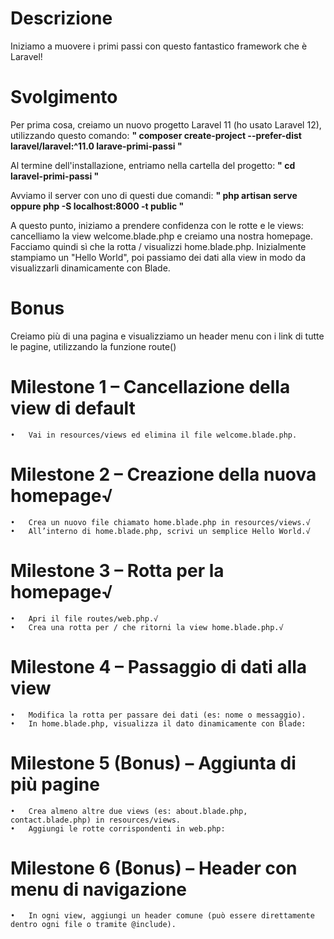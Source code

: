 
# Descrizione
Iniziamo a muovere i primi passi con questo fantastico framework che è Laravel!

# Svolgimento
Per prima cosa, creiamo un nuovo progetto Laravel 11 (ho usato Laravel 12), utilizzando questo comando:
__" composer create-project --prefer-dist laravel/laravel:^11.0 larave-primi-passi  "__

Al termine dell'installazione, entriamo nella cartella del progetto:
__" cd laravel-primi-passi "__

Avviamo il server con uno di questi due comandi:
__" php artisan serve oppure php -S localhost:8000 -t public "__

A questo punto, iniziamo a prendere confidenza con le rotte e le views: cancelliamo la view welcome.blade.php e creiamo una nostra homepage. Facciamo quindi sì che la rotta / visualizzi home.blade.php.
Inizialmente stampiamo un "Hello World", poi passiamo dei dati alla view in modo da visualizzarli dinamicamente con Blade.
# Bonus 
Creiamo più di una pagina e visualizziamo un header menu con i link di tutte le pagine, utilizzando la funzione route()

# Milestone 1 – Cancellazione della view di default
	•	Vai in resources/views ed elimina il file welcome.blade.php.

# Milestone 2 – Creazione della nuova homepage√
	•	Crea un nuovo file chiamato home.blade.php in resources/views.√
	•	All’interno di home.blade.php, scrivi un semplice Hello World.√

# Milestone 3 – Rotta per la homepage√
	•	Apri il file routes/web.php.√
	•	Crea una rotta per / che ritorni la view home.blade.php.√


# Milestone 4 – Passaggio di dati alla view
	•	Modifica la rotta per passare dei dati (es: nome o messaggio).
	•	In home.blade.php, visualizza il dato dinamicamente con Blade:

# Milestone 5 (Bonus) – Aggiunta di più pagine
	•	Crea almeno altre due views (es: about.blade.php, contact.blade.php) in resources/views.
	•	Aggiungi le rotte corrispondenti in web.php:

# Milestone 6 (Bonus) – Header con menu di navigazione
	•	In ogni view, aggiungi un header comune (può essere direttamente dentro ogni file o tramite @include).


